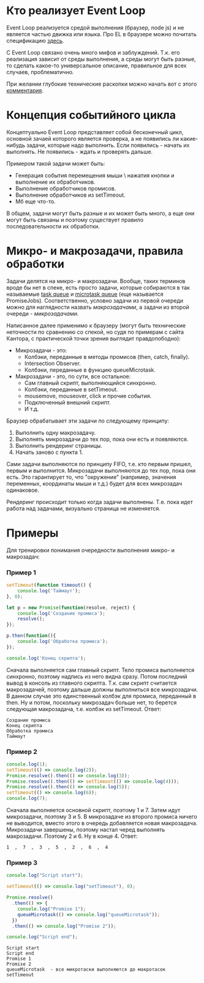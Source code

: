 # Кто реализует Event Loop

Event Loop реализуется средой выполнения (браузер, node js) и не является частью движка или языка. Про EL в браузере можно почитать спецификацию [здесь](https://html.spec.whatwg.org/multipage/webappapis.html#event-loop).

С Event Loop связано очень много мифов и заблуждений. Т.к. его реализация зависит от среды выполнения, а среды могут быть разные, то сделать какое-то универсальное описание, правильное для всех случаев, проблематично.

При желании глубокие технические раскопки можно начать вот с этого [комментария](https://habr.com/ru/articles/762618/#comment_26066934).

# Концепция событийного цикла

Концептуально Event Loop представляет собой бесконечный цикл, основной зачаей которого является проверка, а не появились ли какие-нибудь задачи, которые надо выполнить. Если появились - начать их выполнять. Не появились - ждать и проверять дальше.

Примером такой задачи может быть:

* Генерация события перемещения мыши \ нажатия кнопки и выполнение их обработчиков.
* Выполнение обработчиков промисов.
* Выполнение обработчиков из setTimeout.
* Мб еще что-то.

В общем, задачи могут быть разные и их может быть много, а еще они могут быть связаны и поэтому существует правило последовательности их обработки.

# Микро- и макрозадачи, правила обработки

Задачи делятся на микро- и макрозадачи. Вообще, таких терминов вроде бы нет в спеке, есть просто задачи, которые собираются в так называемые [task queue](https://html.spec.whatwg.org/multipage/webappapis.html#task-queue) и [microtask queue](https://html.spec.whatwg.org/multipage/webappapis.html#microtask-queue) (еще называется PromiseJobs). Соответственно, условно задачи из первой очереди можно для наглядности назвать *макрозадачами*, а задачи из второй очереди - *микрозадачами*.

Написанное далее применимо к браузеру (могут быть технические неточности по сравнению со спекой, но судя по примерам с сайта Кантора, с практической точки зрения выглядит правдопободно):

* Микрозадачи - это:
  * Колбэки, переданные в методы промисов (then, catch, finally).
  * Intersection Observer.
  * Колбэки, переданные в функцию queueMicrotask.
* Макрозадачи - это, по сути, все остальное:
  * Сам главный скрипт, выполняющийся синхронно.
  * Колбэки, переданные в setTimeout.
  * mousemove, mouseover, click и прочие события.
  * Подключенный внешний скрипт.
  * И т.д.

Браузер обрабатывает эти задачи по следующему принципу:

1. Выполнить одну макрозадачу.
2. Выполнять микрозадачи до тех пор, пока они есть и появляются.
3. Выполнить рендеринг страницы.
4. Начать заново с пункта 1.

Сами задачи выполняются по принципу FIFO, т.е. кто первым пришел, первым и выполнится. Микрозадачи выполняются до тех пор, пока они есть. Это гарантирует то, что "окружение" (например, значения переменных, координаты мыши и т.д.) будет для всех микрозадач одинаковое.

Рендеринг происходит только когда задачи выполнены. Т.е. пока идет работа над задачами, визуально страница не изменяется.

# Примеры

Для тренировки понимания очередности выполнения микро- и макрозадач:

### Пример 1

```javascript
setTimeout(function timeout() {
    console.log('Таймаут');
}, 0);

let p = new Promise(function(resolve, reject) {
    console.log('Создание промиса');
    resolve();
});

p.then(function(){
    console.log('Обработка промиса');
});

console.log('Конец скрипта');
```

Сначала выполняется сам главный скрипт. Тело промиса выполняется синхронно, поэтому надпись из него видна сразу. Потом последний вывод в консоль из главного скрипта. Т.к. сам скрипт считается макрозадачей, поэтому дальше должны выполниться все микрозадачи. В данном случае это единственный колбэк для промиса, переданный в then. Ну и потом, поскольку микрозадач больше нет, то берется следующая макрозадача, т.е. колбэк из setTimeout. Ответ:

```
Создание промиса
Конец скрипта
Обработка промиса
Таймаут
```

### Пример 2

```javascript
console.log(1);
setTimeout(() => console.log(2));
Promise.resolve().then(() => console.log(3));
Promise.resolve().then(() => setTimeout(() => console.log(4)));
Promise.resolve().then(() => console.log(5));
setTimeout(() => console.log(6));
console.log(7);
```

Сначала выполняется основной скрипт, поэтому 1 и 7. Затем идут микрозадачи, поэтому 3 и 5. В микрозадаче из второго промиса ничего не выводится, вместо этого в очередь добавляется новая макрозадача. Микрозадачи завершены, поэтому настал черед выполнять макрозадачи. Поэтому 2 и 6. Ну в конце 4. Ответ:

```
1  ,  7  ,  3  ,  5  ,  2  ,  6  ,  4
```

### Пример 3

```javascript
console.log("Script start");

setTimeout(() => console.log("setTimeout"), 0);

Promise.resolve()
  .then(() => {
    console.log("Promise 1");
    queueMicrotask(() => console.log("queueMicrotask"));
  })
  .then(() => console.log("Promise 2"));

console.log("Script end");
```

```
Script start
Script end
Promise 1
Promise 2
queueMicrotask  - все микротаски выполняются до макротасок
setTimeout
```





